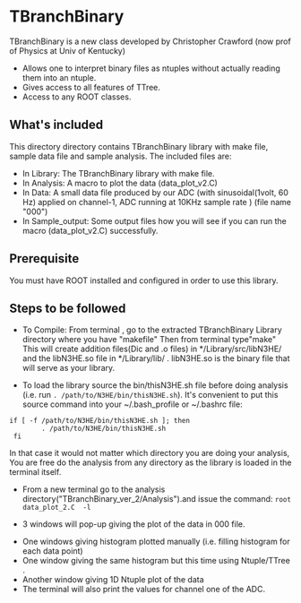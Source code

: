 TBranchBinary
=============

TBranchBinary is a new class developed by Christopher Crawford (now prof of Physics at Univ of Kentucky)

   * Allows one to interpret binary files as ntuples without actually reading them into an ntuple.
   * Gives access to all features of TTree.
   * Access to any ROOT classes.


What's included
---------------

This directory directory contains TBranchBinary library with make file, sample data file and sample analysis.
The included files are:
 * In Library: The TBranchBinary library with make file.
 * In Analysis: A macro to plot the data (data_plot_v2.C)
 * In Data: A small data file produced by our ADC (with sinusoidal(1volt, 60 Hz) applied on channel-1, ADC running at 10KHz sample rate ) (file name "000")
 * In Sample_output: Some output files how you will see if you can run the macro (data_plot_v2.C) successfully.

Prerequisite
------------

You must have ROOT installed and configured in order to use this library.

Steps to be followed
--------------------

* To Compile:
From terminal , go to the extracted TBranchBinary Library directory where you have "makefile"
Then from terminal type"make"
This will create addition files(Dic and .o files) in */Library/src/libN3HE/ and the libN3HE.so file in */Library/lib/ .
libN3HE.so is the binary file that will serve as your library.


* To load the library source the bin/thisN3HE.sh file before doing analysis (i.e. run `. /path/to/N3HE/bin/thisN3HE.sh`).  It's convenient to put this source command into your ~/.bash_profile or ~/.bashrc file:

 
```
if [ -f /path/to/N3HE/bin/thisN3HE.sh ]; then 
        . /path/to/N3HE/bin/thisN3HE.sh
 fi 
```

In that case it would not matter which directory you are doing your analysis, You are free do the analysis from any directory as the library is loaded in the terminal itself.

* From a new terminal go to the analysis directory("TBranchBinary_ver_2/Analysis").and issue the command:
 `root data_plot_2.C  -l`

* 3 windows will pop-up giving the plot of the data in 000 file.
- One windows giving histogram plotted manually (i.e. filling histogram for each data point)
- One window giving the same histogram but this time using Ntuple/TTree .
- Another window giving 1D Ntuple plot of the data
- The terminal will also print the values for channel one of the ADC.


